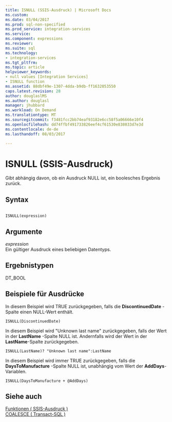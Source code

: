 ```yaml
---
title: ISNULL (SSIS-Ausdruck) | Microsoft Docs
ms.custom: 
ms.date: 03/04/2017
ms.prod: sql-non-specified
ms.prod_service: integration-services
ms.service: 
ms.component: expressions
ms.reviewer: 
ms.suite: sql
ms.technology:
- integration-services
ms.tgt_pltfrm: 
ms.topic: article
helpviewer_keywords:
- null values [Integration Services]
- ISNULL function
ms.assetid: 88dbf49e-1307-4dda-b9db-ff1632053550
caps.latest.revision: 28
author: douglaslMS
ms.author: douglasl
manager: jhubbard
ms.workload: On Demand
ms.translationtype: MT
ms.sourcegitcommit: f3481fcc2bb74eaf93182e6cc58f5a06666e10f4
ms.openlocfilehash: dd74ffbf491733826eef4cf61530e838033d7e3d
ms.contentlocale: de-de
ms.lasthandoff: 08/03/2017

---
```

# <a name="isnull-ssis-expression"></a>ISNULL (SSIS-Ausdruck)
  Gibt abhängig davon, ob ein Ausdruck NULL ist, ein boolesches Ergebnis zurück.  
  
## <a name="syntax"></a>Syntax  
  
```  
  
ISNULL(expression)  
```  
  
## <a name="arguments"></a>Argumente  
 *expression*  
 Ein gültiger Ausdruck eines beliebigen Datentyps.  
  
## <a name="result-types"></a>Ergebnistypen  
 DT_BOOL  
  
## <a name="expression-examples"></a>Beispiele für Ausdrücke  
 In diesem Beispiel wird TRUE zurückgegeben, falls die **DiscontinuedDate** -Spalte einen NULL-Wert enthält.  
  
```  
ISNULL(DiscontinuedDate)  
```  
  
 In diesem Beispiel wird "Unknown last name" zurückgegeben, falls der Wert in der **LastName** -Spalte NULL ist. Andernfalls wird der Wert in der **LastName**-Spalte zurückgegeben.  
  
```  
ISNULL(LastName)? "Unknown last name":LastName  
```  
  
 In diesem Beispiel wird immer TRUE zurückgegeben, falls die **DaysToManufacture** -Spalte NULL ist, unabhängig vom Wert der **AddDays**-Variablen.  
  
```  
ISNULL(DaysToManufacture + @AddDays)  
```  
  
## <a name="see-also"></a>Siehe auch  
 [Funktionen &#40; SSIS-Ausdruck &#41;](../../integration-services/expressions/functions-ssis-expression.md)   
 [COALESCE &#40; Transact-SQL &#41;](../../t-sql/language-elements/coalesce-transact-sql.md)  
  
  

